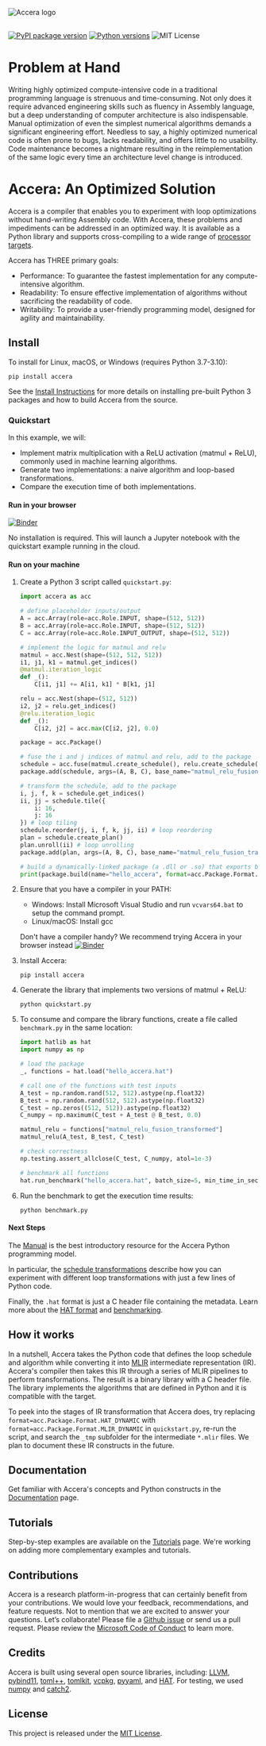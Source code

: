 ![Accera logo](https://microsoft.github.io/Accera/assets/logos/Accera_darktext.png)
<div style="margin-bottom:30px"></div>

<a href="https://pypi.org/project/accera/"><img src="https://badge.fury.io/py/accera.svg" alt="PyPI package version"/></a> <a href="https://pypi.org/project/accera/"><img src="https://img.shields.io/pypi/pyversions/accera" alt="Python versions"/></a> ![MIT License](https://img.shields.io/pypi/l/accera)

# Problem at Hand
Writing highly optimized compute-intensive code in a traditional programming language is strenuous and time-consuming. Not only does it require advanced engineering skills such as fluency in Assembly language, but a deep understanding of computer architecture is also indispensable. Manual optimization of even the simplest numerical algorithms demands a significant engineering effort. Needless to say, a highly optimized numerical code is often prone to bugs, lacks readability, and offers little to no usability. Code maintenance becomes a nightmare resulting in the reimplementation of the same logic every time an architecture level change is introduced.


# Accera: An Optimized Solution

Accera is a compiler that enables you to experiment with loop optimizations without hand-writing Assembly code. With Accera, these problems and impediments can be addressed in an optimized way. It is available as a Python library and supports cross-compiling to a wide range of [processor targets](https://github.com/microsoft/Accera/blob/main/accera/python/accera/Targets.py).

Accera has THREE primary goals:

* Performance: To guarantee the fastest implementation for any compute-intensive algorithm.
* Readability: To ensure effective implementation of algorithms without sacrificing the readability of code.
* Writability: To provide a user-friendly programming model, designed for agility and maintainability.


## Install

To install for Linux, macOS, or Windows (requires Python 3.7-3.10):

```shell
pip install accera
```

See the [Install Instructions](https://microsoft.github.io/Accera/Install/) for more details on installing pre-built Python 3 packages and how to build Accera from the source.


### Quickstart

In this example, we will:

* Implement matrix multiplication with a ReLU activation (matmul + ReLU), commonly used in machine learning algorithms.
* Generate two implementations: a naive algorithm and loop-based transformations.
* Compare the execution time of both implementations.


#### Run in your browser

<!-- Using a demo branch to support minimal binder deployment without a full rebuild -->
[![Binder](https://mybinder.org/badge_logo.svg)](https://mybinder.org/v2/gh/microsoft/Accera/demos?labpath=docs%2Fdemos%2Fquickstart.ipynb)

No installation is required. This will launch a Jupyter notebook with the quickstart example running in the cloud.

#### Run on your machine

1. Create a Python 3 script called `quickstart.py`:

    ```python
    import accera as acc

    # define placeholder inputs/output
    A = acc.Array(role=acc.Role.INPUT, shape=(512, 512))
    B = acc.Array(role=acc.Role.INPUT, shape=(512, 512))
    C = acc.Array(role=acc.Role.INPUT_OUTPUT, shape=(512, 512))

    # implement the logic for matmul and relu
    matmul = acc.Nest(shape=(512, 512, 512))
    i1, j1, k1 = matmul.get_indices()
    @matmul.iteration_logic
    def _():
        C[i1, j1] += A[i1, k1] * B[k1, j1]

    relu = acc.Nest(shape=(512, 512))
    i2, j2 = relu.get_indices()
    @relu.iteration_logic
    def _():
        C[i2, j2] = acc.max(C[i2, j2], 0.0)

    package = acc.Package()

    # fuse the i and j indices of matmul and relu, add to the package
    schedule = acc.fuse(matmul.create_schedule(), relu.create_schedule(), partial=2)
    package.add(schedule, args=(A, B, C), base_name="matmul_relu_fusion_naive")

    # transform the schedule, add to the package
    i, j, f, k = schedule.get_indices()
    ii, jj = schedule.tile({
        i: 16,
        j: 16
    }) # loop tiling
    schedule.reorder(j, i, f, k, jj, ii) # loop reordering
    plan = schedule.create_plan()
    plan.unroll(ii) # loop unrolling
    package.add(plan, args=(A, B, C), base_name="matmul_relu_fusion_transformed")

    # build a dynamically-linked package (a .dll or .so) that exports both functions
    print(package.build(name="hello_accera", format=acc.Package.Format.HAT_DYNAMIC))
    ```

2. Ensure that you have a compiler in your PATH:

    * Windows: Install Microsoft Visual Studio and run `vcvars64.bat` to setup the command prompt.
    * Linux/macOS: Install gcc

    Don't have a compiler handy? We recommend trying Accera in your browser instead [![Binder](https://mybinder.org/badge_logo.svg)](https://mybinder.org/v2/gh/microsoft/Accera/demos?labpath=docs%2Fdemos%2Fquickstart.ipynb)


3. Install Accera:

    ```shell
    pip install accera
    ```

4. Generate the library that implements two versions of matmul + ReLU:

    ```shell
    python quickstart.py
    ```

5. To consume and compare the library functions, create a file called `benchmark.py` in the same location:

    ```python
    import hatlib as hat
    import numpy as np

    # load the package
    _, functions = hat.load("hello_accera.hat")

    # call one of the functions with test inputs
    A_test = np.random.rand(512, 512).astype(np.float32)
    B_test = np.random.rand(512, 512).astype(np.float32)
    C_test = np.zeros((512, 512)).astype(np.float32)
    C_numpy = np.maximum(C_test + A_test @ B_test, 0.0)

    matmul_relu = functions["matmul_relu_fusion_transformed"]
    matmul_relu(A_test, B_test, C_test)

    # check correctness
    np.testing.assert_allclose(C_test, C_numpy, atol=1e-3)

    # benchmark all functions
    hat.run_benchmark("hello_accera.hat", batch_size=5, min_time_in_sec=5)
    ```

6. Run the benchmark to get the execution time results:

    ```shell
    python benchmark.py
    ```

#### Next Steps

The [Manual](https://microsoft.github.io/Accera/Manual/00%20Introduction/) is the best introductory resource for the Accera Python programming model.

In particular, the [schedule transformations](https://microsoft.github.io/Accera/Manual/03%20Schedules/#schedule-transformations) describe how you can experiment with different loop transformations with just a few lines of Python code.

Finally, the `.hat` format is just a C header file containing the metadata. Learn more about the [HAT format](https://github.com/microsoft/hat) and [benchmarking](https://github.com/microsoft/hat/tree/main/tools).

## How it works

In a nutshell, Accera takes the Python code that defines the loop schedule and algorithm while converting it into [MLIR](https://mlir.llvm.org/) intermediate representation (IR). Accera's compiler then takes this IR through a series of MLIR pipelines to perform transformations. The result is a binary library with a C header file. The library implements the algorithms that are defined in Python and it is compatible with the target.

To peek into the stages of IR transformation that Accera does, try replacing `format=acc.Package.Format.HAT_DYNAMIC` with `format=acc.Package.Format.MLIR_DYNAMIC` in `quickstart.py`, re-run the script, and search the `_tmp` subfolder for the intermediate `*.mlir` files. We plan to document these IR constructs in the future.

## Documentation

Get familiar with Accera's concepts and Python constructs in the [Documentation](https://microsoft.github.io/Accera/) page.

## Tutorials

Step-by-step examples are available on the [Tutorials](https://microsoft.github.io/Accera/Tutorials) page. We're working on adding more complementary examples and tutorials.

## Contributions

Accera is a research platform-in-progress that can certainly benefit from your contributions. We would love your feedback, recommendations, and feature requests. Not to mention that we are excited to answer your questions. Let’s collaborate! Please file a  [Github issue](https://github.com/microsoft/Accera/issues/new) or send us a pull request. Please review the [Microsoft Code of Conduct](https://opensource.microsoft.com/codeofconduct/) to learn more.

## Credits

Accera is built using several open source libraries, including: [LLVM](https://llvm.org/), [pybind11](https://pybind11.readthedocs.io/en/stable/), [toml++](https://marzer.github.io/tomlplusplus/), [tomlkit](https://github.com/sdispater/tomlkit), [vcpkg](https://vcpkg.io/en/index.html), [pyyaml](https://pyyaml.org/), and [HAT](https://github.com/microsoft/hat). For testing, we used [numpy](https://github.com/numpy/numpy) and [catch2](https://github.com/catchorg/Catch2).

## License

This project is released under the [MIT License](https://github.com/microsoft/Accera/blob/main/LICENSE).

